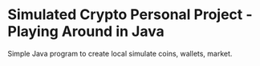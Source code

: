 # Simulated Crypto Personal Project - Playing Around in Java
Simple Java program to create local simulate coins, wallets, market.

